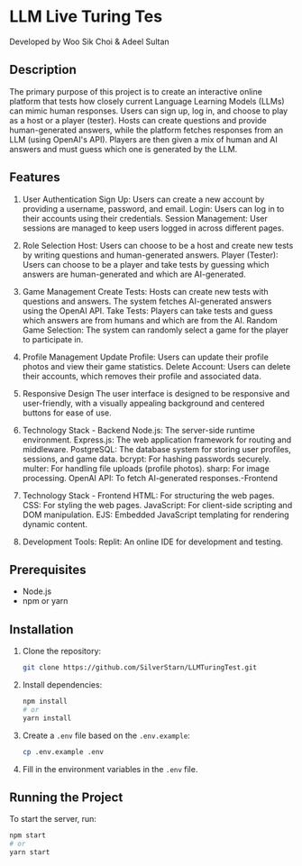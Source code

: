 
# LLM Live Turing Tes
Developed by Woo Sik Choi & Adeel Sultan

## Description

The primary purpose of this project is to create an interactive online platform that tests how closely current Language Learning Models (LLMs) can mimic human responses. 
Users can sign up, log in, and choose to play as a host or a player (tester). Hosts can create questions and provide human-generated answers, while the platform fetches responses from an LLM (using OpenAI's API). 
Players are then given a mix of human and AI answers and must guess which one is generated by the LLM.

## Features
1. User Authentication
  Sign Up: Users can create a new account by providing a username, password, and email.
  Login: Users can log in to their accounts using their credentials.
  Session Management: User sessions are managed to keep users logged in across different pages.

2. Role Selection
  Host: Users can choose to be a host and create new tests by writing questions and human-generated answers.
  Player (Tester): Users can choose to be a player and take tests by guessing which answers are human-generated and which are AI-generated.

3. Game Management
  Create Tests: Hosts can create new tests with questions and answers. The system fetches AI-generated answers using the OpenAI API.
  Take Tests: Players can take tests and guess which answers are from humans and which are from the AI.
  Random Game Selection: The system can randomly select a game for the player to participate in.

4. Profile Management
  Update Profile: Users can update their profile photos and view their game statistics.
  Delete Account: Users can delete their accounts, which removes their profile and associated data.

5. Responsive Design
  The user interface is designed to be responsive and user-friendly, with a visually appealing background and centered buttons for ease of use.

6. Technology Stack - Backend
  Node.js: The server-side runtime environment.
  Express.js: The web application framework for routing and middleware.
  PostgreSQL: The database system for storing user profiles, sessions, and game data.
  bcrypt: For hashing passwords securely.
  multer: For handling file uploads (profile photos).
  sharp: For image processing.
  OpenAI API: To fetch AI-generated responses.-Frontend
7. Technology Stack - Frontend  HTML: For structuring the web pages.
  CSS: For styling the web pages.
  JavaScript: For client-side scripting and DOM manipulation.
  EJS: Embedded JavaScript templating for rendering dynamic content.
8. Development Tools:
  Replit: An online IDE for development and testing.


## Prerequisites

- Node.js
- npm or yarn

## Installation

1. Clone the repository:
    ```bash
    git clone https://github.com/SilverStarn/LLMTuringTest.git
    ```

2. Install dependencies:
    ```bash
    npm install
    # or
    yarn install
    ```

3. Create a `.env` file based on the `.env.example`:
    ```bash
    cp .env.example .env
    ```

4. Fill in the environment variables in the `.env` file.

## Running the Project

To start the server, run:
```bash
npm start
# or
yarn start
